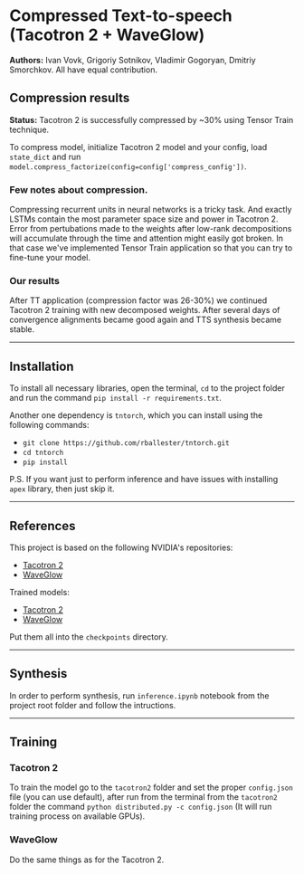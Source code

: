 # Compressed Text-to-speech (Tacotron 2 + WaveGlow)
**Authors:** Ivan Vovk, Grigoriy Sotnikov, Vladimir Gogoryan, Dmitriy Smorchkov. All have equal contribution.

## **Compression results**
**Status:** Tacotron 2 is successfully compressed by ~30% using Tensor Train technique.

To compress model, initialize Tacotron 2 model and your config, load `state_dict` and run `model.compress_factorize(config=config['compress_config'])`.

### Few notes about compression.
Compressing recurrent units in neural networks is a tricky task. And exactly LSTMs contain the most parameter space size and power in Tacotron 2. Error from pertubations made to the weights after low-rank decompositions will accumulate through the time and attention might easily got broken. In that case we've implemented Tensor Train application so that you can try to fine-tune your model.

### Our results
After TT application (compression factor was 26-30%) we continued Tacotron 2 training with new decomposed weights. After several days of convergence alignments became good again and TTS synthesis became stable.
___
## **Installation**
To install all necessary libraries, open the terminal, `cd` to the project folder and run the command `pip install -r requirements.txt`.

Another one dependency is `tntorch`, which you can install using the following commands:
* `git clone https://github.com/rballester/tntorch.git`
* `cd tntorch`
* `pip install`

P.S. If you want just to perform inference and have issues with installing `apex` library, then just skip it.
___
## **References**
This project is based on the following NVIDIA's repositories:
* [Tacotron 2](https://github.com/NVIDIA/tacotron2)
* [WaveGlow](https://github.com/NVIDIA/waveglow)

Trained models:
* [Tacotron 2](https://drive.google.com/file/d/1c5ZTuT7J08wLUoVZ2KkUs_VdZuJ86ZqA/view)
* [WaveGlow](https://ngc.nvidia.com/catalog/models/nvidia:waveglow_ljs_256channels)

Put them all into the `checkpoints` directory.
___
## **Synthesis**
In order to perform synthesis, run `inference.ipynb` notebook from the project root folder and follow the intructions.
___
## **Training**
### Tacotron 2
To train the model go to the `tacotron2` folder and set the proper `config.json` file (you can use default), after run from the terminal from the `tacotron2` folder the command `python distributed.py -c config.json` (It will run training process on available GPUs).
### WaveGlow
Do the same things as for the Tacotron 2.
